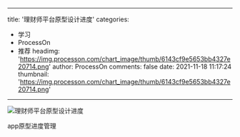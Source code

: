 
---
title: '理财师平台原型设计进度'
categories: 
 - 学习
 - ProcessOn
 - 推荐
headimg: 'https://img.processon.com/chart_image/thumb/6143cf9e5653bb4327e20714.png'
author: ProcessOn
comments: false
date: 2021-11-18 11:17:24
thumbnail: 'https://img.processon.com/chart_image/thumb/6143cf9e5653bb4327e20714.png'
---

<div>   
<img class="thumb" alt="理财师平台原型设计进度" src="https://img.processon.com/chart_image/thumb/6143cf9e5653bb4327e20714.png" referrerpolicy="no-referrer">
<p>app原型进度管理</p>  
</div>
            